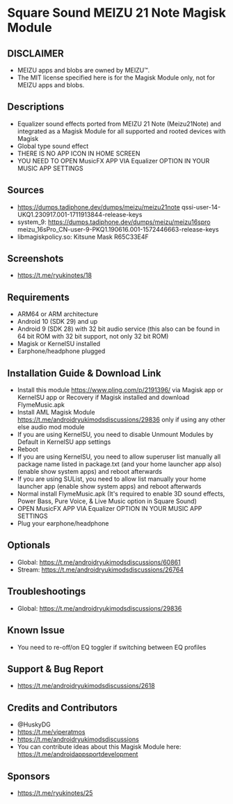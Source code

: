 # Square Sound MEIZU 21 Note Magisk Module

## DISCLAIMER
- MEIZU apps and blobs are owned by MEIZU™.
- The MIT license specified here is for the Magisk Module only, not for MEIZU apps and blobs.

## Descriptions
- Equalizer sound effects ported from MEIZU 21 Note (Meizu21Note) and integrated as a Magisk Module for all supported and rooted devices with Magisk
- Global type sound effect
- THERE IS NO APP ICON IN HOME SCREEN
- YOU NEED TO OPEN MusicFX APP VIA Equalizer OPTION IN YOUR MUSIC APP SETTINGS

## Sources
- https://dumps.tadiphone.dev/dumps/meizu/meizu21note qssi-user-14-UKQ1.230917.001-1711913844-release-keys
- system_9: https://dumps.tadiphone.dev/dumps/meizu/meizu16spro meizu_16sPro_CN-user-9-PKQ1.190616.001-1572446663-release-keys
- libmagiskpolicy.so: Kitsune Mask R65C33E4F

## Screenshots
- https://t.me/ryukinotes/18

## Requirements
- ARM64 or ARM architecture
- Android 10 (SDK 29) and up
- Android 9 (SDK 28) with 32 bit audio service (this also can be found in 64 bit ROM with 32 bit support, not only 32 bit ROM)
- Magisk or KernelSU installed
- Earphone/headphone plugged

## Installation Guide & Download Link
- Install this module https://www.pling.com/p/2191396/ via Magisk app or KernelSU app or Recovery if Magisk installed and download FlymeMusic.apk
- Install AML Magisk Module https://t.me/androidryukimodsdiscussions/29836 only if using any other else audio mod module
- If you are using KernelSU, you need to disable Unmount Modules by Default in KernelSU app settings
- Reboot
- If you are using KernelSU, you need to allow superuser list manually all package name listed in package.txt (and your home launcher app also) (enable show system apps) and reboot afterwards
- If you are using SUList, you need to allow list manually your home launcher app (enable show system apps) and reboot afterwards
- Normal install FlymeMusic.apk (It's required to enable 3D sound effects, Power Bass, Pure Voice, & Live Music option in Square Sound)
- OPEN MusicFX APP VIA Equalizer OPTION IN YOUR MUSIC APP SETTINGS
- Plug your earphone/headphone

## Optionals
- Global: https://t.me/androidryukimodsdiscussions/60861
- Stream: https://t.me/androidryukimodsdiscussions/26764

## Troubleshootings
- Global: https://t.me/androidryukimodsdiscussions/29836

## Known Issue
- You need to re-off/on EQ toggler if switching between EQ profiles

## Support & Bug Report
- https://t.me/androidryukimodsdiscussions/2618

## Credits and Contributors
- @HuskyDG
- https://t.me/viperatmos
- https://t.me/androidryukimodsdiscussions
- You can contribute ideas about this Magisk Module here: https://t.me/androidappsportdevelopment

## Sponsors
- https://t.me/ryukinotes/25


